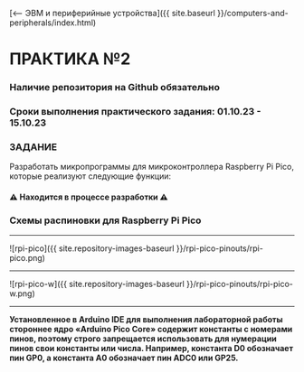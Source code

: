 [⟵ ЭВМ и периферийные устройства]({{ site.baseurl }}/computers-and-peripherals/index.html)

# **ПРАКТИКА №2**

### **Наличие репозитория на Github обязательно**

### **Сроки выполнения практического задания: 01.10.23 - 15.10.23**

### **ЗАДАНИЕ**

Разработать микропрограммы для микроконтроллера Raspberry Pi Pico, которые реализуют следующие функции:
#### ⚠️ **Находится в процессе разработки** ⚠️

### **Схемы распиновки для Raspberry Pi Pico**

---

![rpi-pico]({{ site.repository-images-baseurl }}/rpi-pico-pinouts/rpi-pico.png)

---

![rpi-pico-w]({{ site.repository-images-baseurl }}/rpi-pico-pinouts/rpi-pico-w.png)

---

**Установленное в Arduino IDE для выполнения лабораторной работы стороннее ядро «Arduino Pico Core» содержит константы с номерами пинов, поэтому строго запрещается использовать для нумерации пинов свои константы или числа. Например, константа D0 обозначает пин GP0, а константа A0 обозначает пин ADC0 или GP25.**
